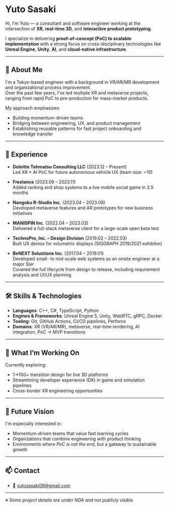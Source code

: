 # Yuto Sasaki

Hi, I'm Yuto — a consultant and software engineer working at the intersection of **XR**, **real-time 3D**, and **interactive product prototyping**.

I specialize in delivering **proof-of-concept (PoC) to scalable implementation** with a strong focus on cross-disciplinary technologies like **Unreal Engine**, **Unity**, **AI**, and **cloud-native infrastructure**.

---

## 👋 About Me

I'm a Tokyo-based engineer with a background in VR/AR/MR development and organizational process improvement.  
Over the past few years, I’ve led multiple XR and metaverse projects, ranging from rapid PoC to pre-production for mass-market products.

My approach emphasizes:
- Building momentum-driven teams
- Bridging between engineering, UX, and product management
- Establishing reusable patterns for fast project onboarding and knowledge transfer

---

## 💼 Experience

- **Deloitte Tohmatsu Consulting LLC** (2023.12 – Present)  
  Led XR × AI PoC for future autonomous vehicle UX (team size: ~10)

- **Freelance** (2023.09 – 2023.11)  
  Added ranking and shop systems to a live mobile social game in 2.5 months

- **Nangoku R-Studio Inc.** (2023.04 – 2023.08)  
  Developed metaverse features and AR prototypes for new business initiatives

- **MANISPIN Inc.** (2022.04 – 2023.03)  
  Delivered a full-stack metaverse client for a large-scale open beta test

- **TechnoPro, Inc. – Design Division** (2019.02 – 2022.03)  
  Built UX demos for volumetric displays (SIGGRAPH 2019/2021 exhibitor)

- **BeNEXT Solustions Inc.** (2017.04 – 2019.01)  
  Developed small- to mid-scale web systems as an onsite engineer at a major SIer  
  Covered the full lifecycle from design to release, including requirement analysis and UI/UX planning

---

## 🛠️ Skills & Technologies

- **Languages**: C++, C#, TypeScript, Python  
- **Engines & Frameworks**: Unreal Engine 5, Unity, WebRTC, gRPC, Docker  
- **Tooling**: Git, GitHub Actions, CI/CD pipelines, Perforce  
- **Domains**: XR (VR/AR/MR), metaverse, real-time rendering, AI integration, PoC → MVP transitions

---

## 🔭 What I’m Working On

Currently exploring:
- 1→100+ transition design for live 3D platforms  
- Streamlining developer experience (DX) in game and simulation pipelines  
- Cross-border XR engineering opportunities

---

## 🚀 Future Vision

I'm especially interested in:
- Momentum-driven teams that value fast learning cycles  
- Organizations that combine engineering with product thinking  
- Environments where *PoC is not the end*, but a gateway to sustainable growth

---

## 📫 Contact
- 📧 [yutosasaki09@gmail.com](mailto:yutosasaki09@gmail.com)  

---

_※ Some project details are under NDA and not publicly visible._
